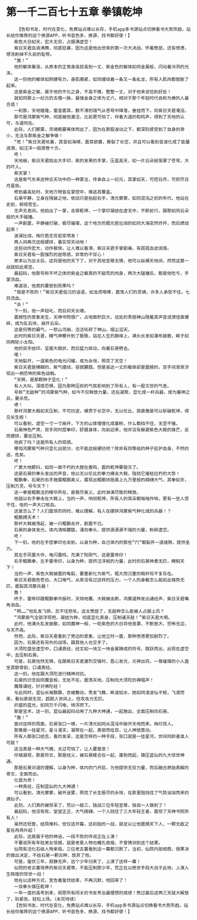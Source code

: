 # 第一千二百七十五章 拳镇乾坤
        【告知书友，时代在变化，免费站点难以长存，手机app多书源站点切换看书大势所趋，站长给你推荐的这个换源APP，听书音色多、换源、找书都好使！】
       紫色大日如天，宏大无穷，占据满虚空！
       紫日天君血液沸腾，彻底狂暴，因为这是他出世来的第一次大决战，怀着憋屈，还有愤懑，想洗刷掉不久前的耻辱。
       “轰！”
       他的躯体暴涨，从原本的正常身高拔高到一丈，紫金色的躯体如同金属般，闪动着冷冽的光泽。
       这一刻他的躯体如刚健有力，身肌绷紧，如同缠绕着一条又一条虬龙，所有人肌肉都鼓胀了起来。
       这是紫金之躯，属于他的不化之身，不高不矮，整整一丈，对于他来说恰到好处！
       就如同那上一纪元的古僧一脉，最强金身之体为丈六，相对于那个年轻时代自称为佛的人最合适！
       一刹那，天地隆隆，雷音震耳，数不清的瑞气从苍穹中降落，垂挂而下，将紫日天君淹没。
       那可是鸿蒙紫气种，彻底被他激活，比前更可怕了，伴着大道的和鸣声，得到了天地的认可，与道同在。
       此际，人们颤栗，灵魂都要离体而出了，因为在那股波动之下，都深刻感受到了自身的渺小，无法与那紫金之躯争锋！
       “死！”紫日天君吼着，其音如海啸，震耳欲聋，撕裂了长空，并且可以看到音波化成了能量涟漪，如汪洋一般席卷十方。
       咚！
       天地崩，紫日天君拍出大手印，紫的发黑的手掌，压盖高天，如一片云朵般笼罩了苍穹，大的吓人。
       紫天掌！
       这是紫气东来这种古天功中的一种掌法，传承自上一纪元，其掌如天，可控日月，可抓尽日月星辰。
       修到最高处时，天地万物皆在掌控中，难逃其覆盖。
       石昊平静，立身在残破之地，依旧只是抬起右手，清光蒙蒙，如同混沌之初的年代，他站在史前，俯视苍生。
       无声无息间，他拍出了一掌，击穿乾坤，一个掌印凝结在虚无中，不断前行，跟那如同云朵般的大手碰撞。
       一声剧震，平静被打破，极尽璀璨，这个地方的霞光若壮阔的如同大海突然炸开，而后燃烧起来！
       波澜壮阔，绚烂若无穷岩浆喷发！
       两人间再次这般硬拼，着实惊天动地！
       这些动作宏大，动作极快，让人难以看清，紫日天君手掌剧痛，有斑斑血迹淌落。
       紫日天君有一股强烈的屈辱感，非常的不甘心！
       原本以为出关后，这将是他的天下了，对于其他至尊无惧，他可以纵横天地间，然而这第一战就如此艰苦。
       最起码，他那号称不坏之体的紫金之躯真的不敌荒的肉身，两次大碰撞后，都是他吃亏，手掌流血。
       难道说，他真的要尝到败果吗？
       “我是不败的！”紫日天君低沉的话语，如龙虎咆哮，震荡人们的灵魂，许多人承受不住，七窍流血。
       “杀！”
       下一刻，他一声轻叱，而后仰天长啸。
       震撼性的景象发生，天神书院很广，占地面积巨大，远处的秀丽神山随着其声音涟漪径直爆碎，成为乱石块，崩开云朵。
       这是何等的霸气，一怒山河崩，活活吼碎了神山，烟尘滔天。
       此时的紫日天君，精气神攀升到了极致，站在人生的巅峰上，满头长发如瀑布披散，眸子如同两轮小太阳。
       他的双手结印，呈握大戟状，而后猛力挥动，向着石昊劈去。
       喀！
       天地裂开，一道紫色的电光闪耀，成为永恒，照亮了天空！
       紫日天君是模糊的，紫气缠绕，容貌朦胧，但是高达一丈的躯体却是震撼的，双手间渐渐浮现出一柄恐怖的紫色战戟。
       “天啊，是那颗种子显化！”
       有人大叫，深感恐惧，因为那种压抑的气氛影响到了所有人，有一股灭世的气息。
       号称“无敌种”的鸿蒙紫气种，如今不仅释放力量，还在凝聚，显化成一杆兵器，成为屠神之兵，要杀荒。
       哧！
       那杆鸿蒙大戟如天压制，不可抗逆，横贯于长空中，无以伦比，简直像是可以斩破乾坤，得见长生般！
       可以看到，虚空一寸一寸崩开，下方的山体慢慢化成齑粉，什么都挡不住，无坚不摧。
       石昊神色严肃，双手同时捏拳印，舒展身体，向前迎来，他并没有躲避紫色大戟的锋芒，反而硬拼，要反压制。
       他疯了吗？这是所有人的观感。
       哪怕鸿蒙紫气种只显化出部分，也不能这般硬抗吧？除非有同等级的种子庇护自身，不然的话，危矣。
       咚！
       广袤大地颤抖，如同一面不朽的大鼓在轰鸣，震的乾坤要毁灭了。
       这是石昊的拳头发出的声音，他以无以伦比的拳力横击大戟，阻挡它摧枯拉朽的大势！
       鲲鹏拳，石昊的右手施展鲲鹏奥义，展现出鲲鹏扶摇直上九万里般的磅礴大气，其拳如天，压制万灵，号令天下！
       这一拳是鲲鹏法的精华所在，是极尽奥义，此时淋漓尽致的释放。
       他就以右手拳击在大戟上，当的一声，响彻乾坤，所有人的耳朵都嗡嗡作响，更有一些人受不住，哇的一声大口咳血。
       这是怎么了？人们震惊的同时，难以理解，有人在硬拼鸿蒙紫气种化成的兵器！？
       鲲鹏搏天术！
       那杆大戟被荡起，被一只鲲鹏击开，剧震不已。
       石昊的身体发光，体内清辉朦胧，涌向拳头，提供源源源不竭的力量，粉碎虚空。
       咚！
       下一刻，他的左手捏拳印也击到，以身为种，自己体内的那些“门”都裂开一道缝隙，提供圣力。
       其左手风雷大作，电闪雷鸣，充满了阳刚气，这是雷帝印！
       右手鲲鹏拳，左手雷帝印，以身为种，提供汪洋般的力量，此时的石昊神勇无匹，睥睨天下！
       当的一声，紫色大戟被震的龟裂，要重新化为紫气，粗大而沉重的戟杆将不复存在。
       紫日天君面色苍白，大口喘气，从来没有过这样的压力，一个人的身躯怎么能如此强势无匹，震裂其鸿蒙兵器！
       轰！
       终于，雷帝印跟鲲鹏拳共振时，天倾地覆，大戟被击断，鸿蒙道种发出诵经声，紫日天君嘴角淌血。
       “啊……”他乱发飞扬，忍不住怒吼，这太憋屈了，无敌种怎么能被人占据上风？
       “鸿蒙紫气全部浮现吧，凝结为种，彻底显化真身，压制诸天敌！”紫日天君大喝。
       此时，他满头乱发披散，如同魔神一般，一轮紫色的大日将他笼罩，不断放大，恐怖无边，与天齐高。
       然而，此际，紫日天君看到了旁边的景象，让他立时一震，那种愤懑更加剧烈了。
       因为，石昊还有另外的战场，跟其他人也交手了。
       大须陀盘坐虚空中，口诵真经，经文如一块又一块金属铸成的符号，跳跃而出，出现在虚空中，去压制石昊。
       可是，石昊怡然无惧，在跟紫日天君激烈交锋时，眉心发光，元神出窍，一尊璀璨的小人盘坐其额骨前，口诵真经。
       这一刻，他在跟大须陀进行精神对抗。
       石昊的识念如同魔音般，无处不在，震荡天地，压制向大须陀的禅唱声！
       魔尊诵经，针对佛陀经！
       与此同时，蓝仙长袖飘飘，衣裙舞动，秀发飞舞，眸波如水，她如同凌波仙子般，飞渡而来，看似美丽无双，超脱人世间上，但攻击力无匹。
       炽盛的蓝光，如同万千闪电，倾泻而下。
       那是宝术，这一刻，蓝仙最起码动用了九种大神通，一起施出，全面压制向石昊。
       “轰！”
       面对这样的局面，石昊张口一啸，一片清光如同从混沌中破开天地而来，绚烂惊人。
       那像是一挂星河，星斗漫天，凝聚在一起，美丽而炫目，让人神驰意动。
       所有人都张口结舌，看的发呆，这是怎样的一种手段，张口就是一挂星河，世间同龄者谁人可敌？
       这当真是一种大气魄，太过可怕了，让人要窒息！
       仔细凝视，那是符文，那是经义，被石昊糅合在一起，蓬勃而起，镇压蓝仙的九大惊世神通。
       那是石昊对道的理解，以身为种，体内的门开启，为他提供无穷力量，而后融合原始真解的骨文，全面而出。
       化腐为奇！
       一种真经，压制蓝仙的九大神通！
       可以看到，清光蒙蒙，破开迷雾，照亮了长生极尽的永恒，在那里阻挡住了气势汹汹而来的谪仙子。
       此刻，人们真的被惊呆了，荒以一敌三，独战三位年轻至尊，独自一人做到了！
       最起码，他没有败，堂堂正正，大气磅礴，一个人挡住了三大年轻王者，震惊了天神书院所有人！
       虽然还短暂，结局难料，但仅这开篇，这初始的一战，就足以让他震撼天下人，一颗无敌之星在冉冉升起！
       此际，这是属于他的神话，一段不败的传说正在上演！
       不要说所有年轻男女惊撼，就是老辈人物也瞳孔收缩，不曾猜测到这个结果。
       仙院有活化石级人物亲临，三位老古董看到这一幕都沉默了。当初，仙院内部相商，很果决的做出决定，不给石昊一颗古种，放弃了他。
       可是，蛰伏三年，寂静无声，这个少年归来了，上演了这样一幕！
       仙院的老古董培养的紫日天君等，不能压制那少年，荒正在以绝世手段大战于此地，上演人生辉煌的惊世一战！
       他在以这种方式，宣告着蛰伏结束，不再沉默，他回来了！
       一双拳头镇压乾坤！
       一年一度的高考到来，祝愿所有闯关的书友考出最理想的成绩！熬过最后这两三天就大解放了，别紧张，轻松上场。（未完待续）
       【告知书友，时代在变化，免费站点难以长存，手机app多书源站点切换看书大势所趋，站长给你推荐的这个换源APP，听书音色多、换源、找书都好使！】